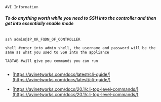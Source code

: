```AVI Information```


##### To do anything worth while you need to SSH into the controller and then get into essentially enable mode


````

ssh admin@IP_OR_FQDN_OF_CONTROLLER

shell #enter into admin shell, the username and password will be the same as what you used to SSH into the appliance

TABTAB #will give you commands you can run


````


- [https://avinetworks.com/docs/latest/cli-guide/](https://avinetworks.com/docs/latest/cli-guide/)

- [https://avinetworks.com/docs/20.1/cli-top-level-commands/](https://avinetworks.com/docs/20.1/cli-top-level-commands/)
